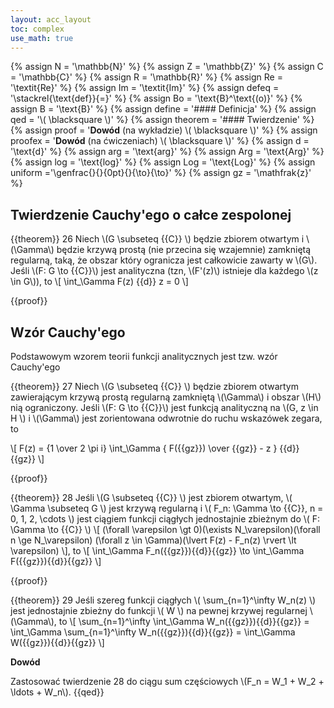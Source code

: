 ```yaml
---
layout: acc_layout
toc: complex
use_math: true
---
```

<!-- MathJax shortcuts -->
{% assign N = '\mathbb{N}' %}
{% assign Z = '\mathbb{Z}' %}
{% assign C = '\mathbb{C}' %}
{% assign R = '\mathbb{R}' %}
{% assign Re = '\textit{Re}' %}
{% assign Im = '\textit{Im}' %}
{% assign defeq = '\stackrel{\text{def}}{=}' %}
{% assign Bo = '\text{B}^\text{(o)}' %}
{% assign B = '\text{B}' %}
{% assign define = '#### Definicja' %}
{% assign qed = '\\( \blacksquare \\)' %}
{% assign theorem = '#### Twierdzenie' %}
{% assign proof = '**Dowód** (na wykładzie) \\( \blacksquare \\)' %}
{% assign proofex = '**Dowód** (na ćwiczeniach) \\( \blacksquare \\)' %}
{% assign d = '\text{d}' %}
{% assign arg = '\text{arg}' %}
{% assign Arg = '\text{Arg}' %}
{% assign log = '\text{log}' %}
{% assign Log = '\text{Log}' %}
{% assign uniform ='\genfrac{}{}{0pt}{}{\to}{\to}' %}
{% assign gz = '\mathfrak{z}' %}

Twierdzenie Cauchy'ego o całce zespolonej
---

{{theorem}} 26
Niech \\(G \subseteq {{C}} \\) będzie zbiorem otwartym i \\(\Gamma\\) będzie krzywą prostą (nie przecina się wzajemnie) zamkniętą regularną, taką, że obszar który ogranicza jest całkowicie zawarty w \\(G\\). Jeśli \\(F: G \to {{C}}\\) jest analityczna (tzn, \\(F'(z)\\) istnieje dla każdego \\(z \in G\\)), to 
\\[ \int_\Gamma F(z) {{d}} z = 0 \\]

{{proof}}

Wzór Cauchy'ego
---

Podstawowym wzorem teorii funkcji analitycznych jest tzw. wzór Cauchy'ego

{{theorem}} 27
Niech \\(G \subseteq {{C}} \\) będzie zbiorem otwartym zawierającym krzywą prostą regularną zamkniętą \\(\Gamma\\) i obszar \\(H\\) nią ograniczony. Jeśli \\(F: G \to {{C}}\\) jest funkcją analityczną na \\(G, z \in H \\) i \\(\Gamma\\) jest zorientowana odwrotnie do ruchu wskazówek zegara, to 

\\[
    F(z) = {1 \over 2 \pi i} \int_\Gamma { F({{gz}}) \over {{gz}} - z } {{d}} {{gz}}
\\]

{{proof}}

{{theorem}} 28
Jeśli \\(G \subseteq {{C}} \\) jest zbiorem otwartym, \\( \Gamma \subseteq G \\) jest krzywą regularną i \\( F_n: \Gamma \to {{C}}, n = 0, 1, 2, \cdots \\) jest ciągiem funkcji ciągłych jednostajnie zbieżnym do \\( F: \Gamma \to {{C}} \\)
\\[ 
    (\forall \varepsilon \gt 0)(\exists N_\varepsilon)(\forall n \ge N_\varepsilon) 
    (\forall z \in \Gamma)(\lvert F(z) - F_n(z) \rvert \lt \varepsilon)
\\], to
\\[
    \int_\Gamma F_n({{gz}}){{d}}{{gz}} \to \int_\Gamma F({{gz}}){{d}}{{gz}}
\\]

{{proof}}

{{theorem}} 29
Jeśli szereg funkcji ciągłych \\( \sum_{n=1}^\infty W_n(z) \\) jest jednostajnie zbieżny do funkcji \\( W \\) na pewnej krzywej regularnej \\(\Gamma\\), to
\\[
    \sum_{n=1}^\infty \int_\Gamma W_n({{gz}}){{d}}{{gz}} = 
    \int_\Gamma \sum_{n=1}^\infty W_n({{gz}}){{d}}{{gz}} = 
    \int_\Gamma W({{gz}}){{d}}{{gz}}
\\]

**Dowód**

Zastosować twierdzenie 28 do ciągu sum częściowych \\(F_n = W_1 + W_2 + \ldots + W_n\\). {{qed}}